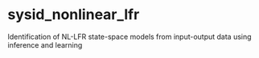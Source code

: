 # sysid_nonlinear_lfr
Identification of NL-LFR state-space models from input-output data using inference and learning
